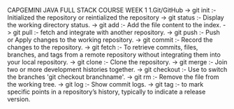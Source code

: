 CAPGEMINI JAVA FULL STACK COURSE
WEEK 1
1.Git/GitHub
-> git init :- Initialized the repository or reintialized the repository
-> git status :- Display the working directory status.
-> git add :- Add the file content to the index.
-> git pull :- fetch and integrate  with another repository.
-> git push :- Push or Apply changes to the working repository.
-> git commit :- Record the changes to the repository.
-> git fetch :- To retrieve commits, files, branches, and tags from a remote repository without integrating them into your local repository.
-> git clone :- Clone the repository.
-> git merge :- Join two or more development histories together.
-> git checkout :- Use to switch the branches 'git checkout branchname'.
-> git rm :- Remove the file from the working tree.
-> git log :- Show commit logs.
-> git tag :- to mark specific points in a repository’s history, typically to indicate a release version.
